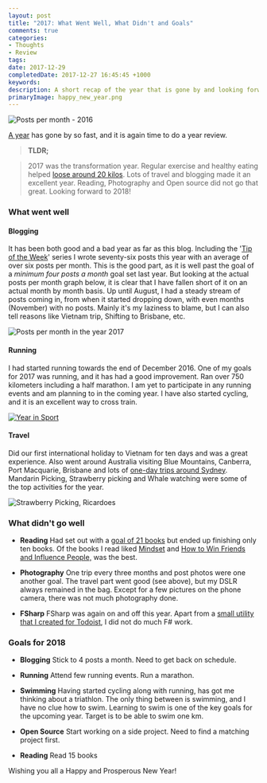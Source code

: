 ```yaml
---
layout: post
title: "2017: What Went Well, What Didn't and Goals"
comments: true
categories:
- Thoughts
- Review 
tags: 
date: 2017-12-29
completedDate: 2017-12-27 16:45:45 +1000
keywords: 
description: A short recap of the year that is gone by and looking forward! 
primaryImage: happy_new_year.png
---
```


<img class="center" alt="Posts per month - 2016" src="/images/happy_new_year.png"/>

[A year](http://www.rahulpnath.com/blog/2016-recap/) has gone by so fast, and it is again time to do a year review.

> **TLDR;**

> 2017 was the transformation year. Regular exercise and healthy eating helped [loose around 20 kilos](http://www.rahulpnath.com/blog/how-i-lost-13-kilos-in-one-and-half-months/). Lots of travel and blogging made it an excellent year. Reading, Photography and Open source did not go that great. Looking forward to 2018!

### What went well

#### **Blogging** 

It has been both good and a bad year as far as this blog. Including the '[Tip of the Week](http://www.rahulpnath.com/blog/category/tipow/)' series I wrote seventy-six posts this year with an average of over six posts per month. This is the good part, as it is well past the goal of a *minimum four posts a month* goal set last year. But looking at the actual posts per month graph below, it is clear that I have fallen short of it on an actual month by month basis. Up until August, I had a steady stream of posts coming in, from when it started dropping down, with even months (November) with no posts. Mainly it's my laziness to blame, but I can also tell reasons like Vietnam trip, Shifting to Brisbane, etc.

<img src="/images/2017_postpermonth.png" alt="Posts per month in the year 2017" />

#### **Running**

I had started running towards the end of December 2016. One of my goals for 2017 was running, and it has had a good improvement. Ran over 750 kilometers including a half marathon. I am yet to participate in any running events and am planning to in the coming year. I have also started cycling, and it is an excellent way to cross train.

<a href="https://2017.strava.com/en-us/videos/92aff78b819c502351b85b8ef27e35025cd97adf/">
    <img src="/images/2017_sport.jpg" alt="Year in Sport" />
</a>

#### **Travel**

Did our first international holiday to Vietnam for ten days and was a great experience. Also went around Australia visiting Blue Mountains, Canberra, Port Macquarie, Brisbane and lots of [one-day trips around Sydney](http://www.rahulpnath.com/blog/one-day-trips-around-sydney/). Mandarin Picking, Strawberry picking and Whale watching were some of the top activities for the year.

<img src="/images/strawberyy_picking.jpg" alt="Strawberry Picking, Ricardoes" />

### What didn't go well

- **Reading** Had set out with a [goal of 21 books](https://www.goodreads.com/challenges/5493-2017-reading-challenge) but ended up finishing only ten books. Of the books I read liked [Mindset](https://www.amazon.com/Mindset-Psychology-Carol-S-Dweck/dp/0345472322) and [How to Win Friends and Influence People,](https://www.amazon.com/How-Win-Friends-Influence-People/dp/1439167346/) was the best.

- **Photography** 
One trip every three months and post photos were one another goal. The travel part went good (see above), but my DSLR always remained in the bag. Except for a few pictures on the phone camera, there was not much photography done.  

- **FSharp** 
FSharp was again on and off this year. Apart from a [small utility that I created for Todoist](http://www.rahulpnath.com/blog/todoist-template-transformer-transform-tasks-to-x-days-from-now/), I did not do much F# work.

### Goals for 2018

- **Blogging** Stick to 4 posts a month. Need to get back on schedule.

- **Running** Attend few running events. Run a marathon.

- **Swimming** Having started cycling along with running, has got me thinking about a triathlon. The only thing between is swimming, and I have no clue how to swim. Learning to swim is one of the key goals for the upcoming year. Target is to be able to swim one km.

- **Open Source** Start working on a side project. Need to find a matching project first.

- **Reading** Read 15 books


Wishing you all a Happy and Prosperous New Year!